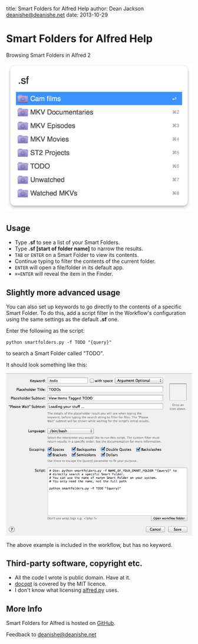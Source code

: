 title: Smart Folders for Alfred Help
author: Dean Jackson <deanishe@deanishe.net>
date: 2013-10-29

# Smart Folders for Alfred Help #

Browsing Smart Folders in Alfred 2

![](screenshot-1.png "Alfred Smart Folders")

## Usage ##

* Type **.sf** to see a list of your Smart Folders.
* Type **.sf [start of folder name]** to narrow the results.
* `TAB` or `ENTER` on a Smart Folder to view its contents.
* Continue typing to filter the contents of the current folder.
* `ENTER` will open a file/folder in its default app.
* `⌘+ENTER` will reveal the item in the Finder.


## Slightly more advanced usage ##

You can also set up keywords to go directly to the contents of a specific Smart Folder. To do this, add a script filter in the Workflow's configuration using the same settings as the default **.sf** one.

Enter the following as the script:

    python smartfolders.py -f TODO "{query}"

to search a Smart Folder called "TODO".

It should look something like this:

![](screenshot-config.png "Example custom search")

The above example is included in the workflow, but has no keyword.

## Third-party software, copyright etc. ##

* All the code I wrote is public domain. Have at it.
* [docopt](http://docopt.org/) is covered by the MIT licence.
* I don't know what licensing [alfred.py](https://github.com/nikipore/alfred-python) uses.

## More Info ##

Smart Folders for Alfred is hosted on [GitHub](https://github.com/deanishe/alfred-smartfolders).

Feedback to <deanishe@deanishe.net>